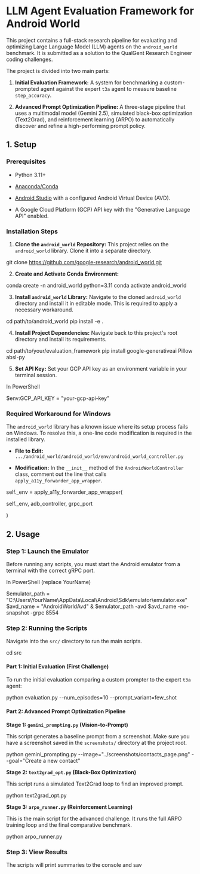 # LLM Agent Evaluation Framework for Android World

This project contains a full-stack research pipeline for evaluating and optimizing Large Language Model (LLM) agents on the `android_world` benchmark. It is submitted as a solution to the QualGent Research Engineer coding challenges.

The project is divided into two main parts:

1. **Initial Evaluation Framework:** A system for benchmarking a custom-prompted agent against the expert `t3a` agent to measure baseline `step_accuracy`.

2. **Advanced Prompt Optimization Pipeline:** A three-stage pipeline that uses a multimodal model (Gemini 2.5), simulated black-box optimization (Text2Grad), and reinforcement learning (ARPO) to automatically discover and refine a high-performing prompt policy.

## 1. Setup

### Prerequisites

* Python 3.11+

* [Anaconda/Conda](https://www.anaconda.com/download)

* [Android Studio](https://developer.android.com/studio) with a configured Android Virtual Device (AVD).

* A Google Cloud Platform (GCP) API key with the "Generative Language API" enabled.

### Installation Steps

1. **Clone the `android_world` Repository:**
   This project relies on the `android_world` library. Clone it into a separate directory.

git clone https://github.com/google-research/android_world.git


2. **Create and Activate Conda Environment:**

conda create -n android_world python=3.11
conda activate android_world


3. **Install `android_world` Library:**
Navigate to the cloned `android_world` directory and install it in editable mode. This is required to apply a necessary workaround.

cd path/to/android_world
pip install -e .


4. **Install Project Dependencies:**
Navigate back to this project's root directory and install its requirements.

cd path/to/your/evaluation_framework
pip install google-generativeai Pillow absl-py


5. **Set API Key:**
Set your GCP API key as an environment variable in your terminal session.

In PowerShell

$env:GCP_API_KEY = "your-gcp-api-key"


### **Required Workaround for Windows**

The `android_world` library has a known issue where its setup process fails on Windows. To resolve this, a one-line code modification is required in the installed library.

* **File to Edit:** `.../android_world/android_world/env/android_world_controller.py`

* **Modification:** In the `__init__` method of the `AndroidWorldController` class, comment out the line that calls `apply_a11y_forwarder_app_wrapper`.

self._env = apply_a11y_forwarder_app_wrapper(

self._env, adb_controller, grpc_port

)


## 2. Usage

### Step 1: Launch the Emulator

Before running any scripts, you must start the Android emulator from a terminal with the correct gRPC port.

In PowerShell (replace YourName)

$emulator_path = "C:\Users\YourName\AppData\Local\Android\Sdk\emulator\emulator.exe"
$avd_name = "AndroidWorldAvd"
& $emulator_path -avd $avd_name -no-snapshot -grpc 8554


### Step 2: Running the Scripts

Navigate into the `src/` directory to run the main scripts.

cd src


#### Part 1: Initial Evaluation (First Challenge)

To run the initial evaluation comparing a custom prompter to the expert `t3a` agent:

python evaluation.py --num_episodes=10 --prompt_variant=few_shot


#### Part 2: Advanced Prompt Optimization Pipeline

**Stage 1: `gemini_prompting.py` (Vision-to-Prompt)**

This script generates a baseline prompt from a screenshot. Make sure you have a screenshot saved in the `screenshots/` directory at the project root.

python gemini_prompting.py --image="../screenshots/contacts_page.png" --goal="Create a new contact"


**Stage 2: `text2grad_opt.py` (Black-Box Optimization)**

This script runs a simulated Text2Grad loop to find an improved prompt.

python text2grad_opt.py


**Stage 3: `arpo_runner.py` (Reinforcement Learning)**

This is the main script for the advanced challenge. It runs the full ARPO training loop and the final comparative benchmark.

python arpo_runner.py


### Step 3: View Results

The scripts will print summaries to the console and sav
